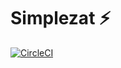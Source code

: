 # Simplezat :zap:
[![CircleCI](https://circleci.com/gh/Thoritie/Django-Tdd-simplezat.svg?style=svg)](https://circleci.com/gh/Thoritie/Django-Tdd-simplezat)

